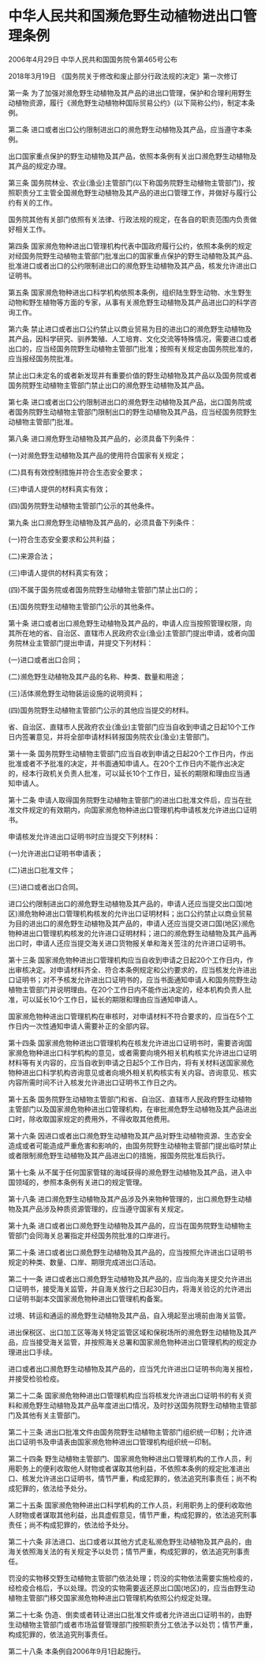 # 中华人民共和国濒危野生动植物进出口管理条例

2006年4月29日 中华人民共和国国务院令第465号公布

2018年3月19日 《国务院关于修改和废止部分行政法规的决定》第一次修订　

<!-- INFO END -->

第一条 为了加强对濒危野生动植物及其产品的进出口管理，保护和合理利用野生动植物资源，履行《濒危野生动植物种国际贸易公约》(以下简称公约)，制定本条例。

第二条 进口或者出口公约限制进出口的濒危野生动植物及其产品，应当遵守本条例。

出口国家重点保护的野生动植物及其产品，依照本条例有关出口濒危野生动植物及其产品的规定办理。

第三条 国务院林业、农业(渔业)主管部门(以下称国务院野生动植物主管部门)，按照职责分工主管全国濒危野生动植物及其产品的进出口管理工作，并做好与履行公约有关的工作。

国务院其他有关部门依照有关法律、行政法规的规定，在各自的职责范围内负责做好相关工作。

第四条 国家濒危物种进出口管理机构代表中国政府履行公约，依照本条例的规定对经国务院野生动植物主管部门批准出口的国家重点保护的野生动植物及其产品、批准进口或者出口的公约限制进出口的濒危野生动植物及其产品，核发允许进出口证明书。

第五条 国家濒危物种进出口科学机构依照本条例，组织陆生野生动物、水生野生动物和野生植物等方面的专家，从事有关濒危野生动植物及其产品进出口的科学咨询工作。

第六条 禁止进口或者出口公约禁止以商业贸易为目的进出口的濒危野生动植物及其产品，因科学研究、驯养繁殖、人工培育、文化交流等特殊情况，需要进口或者出口的，应当经国务院野生动植物主管部门批准；按照有关规定由国务院批准的，应当报经国务院批准。

禁止出口未定名的或者新发现并有重要价值的野生动植物及其产品以及国务院或者国务院野生动植物主管部门禁止出口的濒危野生动植物及其产品。

第七条 进口或者出口公约限制进出口的濒危野生动植物及其产品，出口国务院或者国务院野生动植物主管部门限制出口的野生动植物及其产品，应当经国务院野生动植物主管部门批准。

第八条 进口濒危野生动植物及其产品的，必须具备下列条件：

(一)对濒危野生动植物及其产品的使用符合国家有关规定；

(二)具有有效控制措施并符合生态安全要求；

(三)申请人提供的材料真实有效；

(四)国务院野生动植物主管部门公示的其他条件。

第九条 出口濒危野生动植物及其产品的，必须具备下列条件：

(一)符合生态安全要求和公共利益；

(二)来源合法；

(三)申请人提供的材料真实有效；

(四)不属于国务院或者国务院野生动植物主管部门禁止出口的；

(五)国务院野生动植物主管部门公示的其他条件。

第十条 进口或者出口濒危野生动植物及其产品的，申请人应当按照管理权限，向其所在地的省、自治区、直辖市人民政府农业(渔业)主管部门提出申请，或者向国务院林业主管部门提出申请，并提交下列材料：

(一)进口或者出口合同；

(二)濒危野生动植物及其产品的名称、种类、数量和用途；

(三)活体濒危野生动物装运设施的说明资料；

(四)国务院野生动植物主管部门公示的其他应当提交的材料。

省、自治区、直辖市人民政府农业(渔业)主管部门应当自收到申请之日起10个工作日内签署意见，并将全部申请材料转报国务院农业(渔业)主管部门。

第十一条 国务院野生动植物主管部门应当自收到申请之日起20个工作日内，作出批准或者不予批准的决定，并书面通知申请人。在20个工作日内不能作出决定的，经本行政机关负责人批准，可以延长10个工作日，延长的期限和理由应当通知申请人。

第十二条 申请人取得国务院野生动植物主管部门的进出口批准文件后，应当在批准文件规定的有效期内，向国家濒危物种进出口管理机构申请核发允许进出口证明书。

申请核发允许进出口证明书时应当提交下列材料：

(一)允许进出口证明书申请表；

(二)进出口批准文件；

(三)进口或者出口合同。

进口公约限制进出口的濒危野生动植物及其产品的，申请人还应当提交出口国(地区)濒危物种进出口管理机构核发的允许出口证明材料；出口公约禁止以商业贸易为目的进出口的濒危野生动植物及其产品的，申请人还应当提交进口国(地区)濒危物种进出口管理机构核发的允许进口证明材料；进口的濒危野生动植物及其产品再出口时，申请人还应当提交海关进口货物报关单和海关签注的允许进口证明书。

第十三条 国家濒危物种进出口管理机构应当自收到申请之日起20个工作日内，作出审核决定。对申请材料齐全、符合本条例规定和公约要求的，应当核发允许进出口证明书；对不予核发允许进出口证明书的，应当书面通知申请人和国务院野生动植物主管部门并说明理由。在20个工作日内不能作出决定的，经本机构负责人批准，可以延长10个工作日，延长的期限和理由应当通知申请人。

国家濒危物种进出口管理机构在审核时，对申请材料不符合要求的，应当在5个工作日内一次性通知申请人需要补正的全部内容。

第十四条 国家濒危物种进出口管理机构在核发允许进出口证明书时，需要咨询国家濒危物种进出口科学机构的意见，或者需要向境外相关机构核实允许进出口证明材料等有关内容的，应当自收到申请之日起5个工作日内，将有关材料送国家濒危物种进出口科学机构咨询意见或者向境外相关机构核实有关内容。咨询意见、核实内容所需时间不计入核发允许进出口证明书工作日之内。

第十五条 国务院野生动植物主管部门和省、自治区、直辖市人民政府野生动植物主管部门以及国家濒危物种进出口管理机构，在审批濒危野生动植物及其产品进出口时，除收取国家规定的费用外，不得收取其他费用。

第十六条 因进口或者出口濒危野生动植物及其产品对野生动植物资源、生态安全造成或者可能造成严重危害和影响的，由国务院野生动植物主管部门提出临时禁止或者限制濒危野生动植物及其产品进出口的措施，报国务院批准后执行。

第十七条 从不属于任何国家管辖的海域获得的濒危野生动植物及其产品，进入中国领域的，参照本条例有关进口的规定管理。

第十八条 进口濒危野生动植物及其产品涉及外来物种管理的，出口濒危野生动植物及其产品涉及种质资源管理的，应当遵守国家有关规定。

第十九条 进口或者出口濒危野生动植物及其产品的，应当在国务院野生动植物主管部门会同海关总署指定并经国务院批准的口岸进行。

第二十条 进口或者出口濒危野生动植物及其产品的，应当按照允许进出口证明书规定的种类、数量、口岸、期限完成进出口活动。

第二十一条 进口或者出口濒危野生动植物及其产品的，应当向海关提交允许进出口证明书，接受海关监管，并自海关放行之日起30日内，将海关验讫的允许进出口证明书副本交国家濒危物种进出口管理机构备案。

过境、转运和通运的濒危野生动植物及其产品，自入境起至出境前由海关监管。

进出保税区、出口加工区等海关特定监管区域和保税场所的濒危野生动植物及其产品，应当接受海关监管，并按照海关总署和国家濒危物种进出口管理机构的规定办理进出口手续。

进口或者出口濒危野生动植物及其产品的，应当凭允许进出口证明书向海关报检，并接受检验检疫。

第二十二条 国家濒危物种进出口管理机构应当将核发允许进出口证明书的有关资料和濒危野生动植物及其产品年度进出口情况，及时抄送国务院野生动植物主管部门及其他有关主管部门。

第二十三条 进出口批准文件由国务院野生动植物主管部门组织统一印制；允许进出口证明书及申请表由国家濒危物种进出口管理机构组织统一印制。

第二十四条 野生动植物主管部门、国家濒危物种进出口管理机构的工作人员，利用职务上的便利收取他人财物或者谋取其他利益，不依照本条例的规定批准进出口、核发允许进出口证明书，情节严重，构成犯罪的，依法追究刑事责任；尚不构成犯罪的，依法给予处分。

第二十五条 国家濒危物种进出口科学机构的工作人员，利用职务上的便利收取他人财物或者谋取其他利益，出具虚假意见，情节严重，构成犯罪的，依法追究刑事责任；尚不构成犯罪的，依法给予处分。

第二十六条 非法进口、出口或者以其他方式走私濒危野生动植物及其产品的，由海关依照海关法的有关规定予以处罚；情节严重，构成犯罪的，依法追究刑事责任。

罚没的实物移交野生动植物主管部门依法处理；罚没的实物依法需要实施检疫的，经检疫合格后，予以处理。罚没的实物需要返还原出口国(地区)的，应当由野生动植物主管部门移交国家濒危物种进出口管理机构依照公约规定处理。

第二十七条 伪造、倒卖或者转让进出口批准文件或者允许进出口证明书的，由野生动植物主管部门或者市场监督管理部门按照职责分工依法予以处罚；情节严重，构成犯罪的，依法追究刑事责任。

第二十八条 本条例自2006年9月1日起施行。